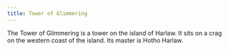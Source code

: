 ```yaml
---
title: Tower of Glimmering
---
```


 The Tower of Glimmering is a tower on the island of Harlaw. It sits on a crag on the western coast of the island. Its master is Hotho Harlaw.







